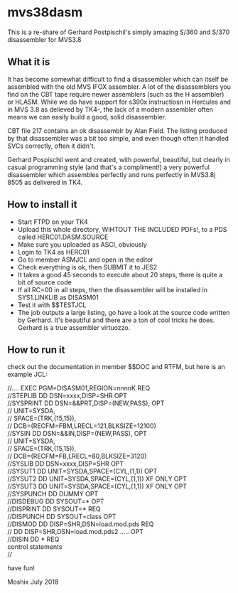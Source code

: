 # mvs38dasm

This is a re-share of Gerhard Postpischil's simply amazing S/360 and S/370 disassembler for MVS3.8


What it is
----------

It has become somewhat difficult to find a disassembler which can itself be assembled with the old MVS IFOX assembler. A lot of the disassemblers you find on the CBT tape require newer assemblers (such as the H assembler) or HLASM. While we do have support for s390x instructiosn in Hercules and in MVS 3.8 as delieved by TK4-, the lack of a modern assembler often means we can easily build a good, solid disassembler. 

CBT file 217 contains an ok disassemblr by Alan Field. The listing produced by that disassembler was a bit too simple, and even though often it handled SVCs correctly, often it didn't. 

Gerhard Pospischil went and created, with powerful, beautiful, but clearly in casual programming style (and that's a compliment!) a very powerful disassembler which assembles perfectly and runs perfectly in MVS3.8j 8505 as delivered in TK4. 



How to install it
-----------------

- Start FTPD on your TK4
- Upload this whole directory, WIHTOUT THE INCLUDED PDFs!, to a PDS called HERC01.DASM.SOURCE
- Make sure you uploaded as ASCI, obviously
- Login to TK4 as HERC01
- Go to member ASMJCL and open in the editor
- Check everything is ok, then SUBMIT it to JES2
- It takes a good 45 seconds to execute about 20 steps, there is quite a bit of source code
- If all RC=00 in all steps, then the disassembler will be installed in SYS1.LINKLIB as DISASM01
- Test it with $$TESTJCL
- The job outputs a large listing, go have a look at the source code written by Gerhard. It's beautiful and there are a ton of cool tricks he does. Gerhard is a true assembler virtuozzo. 

How to run it
-------------


check out the documentation in member $$DOC and RTFM, but here is an example JCL:

  //....     EXEC PGM=DISASM01,REGION=nnnnK               REQ   
  //STEPLIB  DD DSN=xxxx,DISP=SHR                         OPT   
  //SYSPRINT DD DSN=&&PRT,DISP=(NEW,PASS),                OPT   
  //            UNIT=SYSDA,                                     
  //            SPACE=(TRK,(15,15)),                            
  //            DCB=(RECFM=FBM,LRECL=121,BLKSIZE=12100)         
  //SYSIN    DD DSN=&&IN,DISP=(NEW,PASS),                 OPT   
  //            UNIT=SYSDA,                                     
  //            SPACE=(TRK,(15,15)),                            
  //            DCB=(RECFM=FB,LRECL=80,BLKSIZE=3120)            
  //SYSLIB   DD DSN=xxxx,DISP=SHR                         OPT   
  //SYSUT1   DD UNIT=SYSDA,SPACE=(CYL,(1,1))              OPT   
  //SYSUT2   DD UNIT=SYSDA,SPACE=(CYL,(1,1))   XF ONLY    OPT   
  //SYSUT3   DD UNIT=SYSDA,SPACE=(CYL,(1,1))   XF ONLY    OPT   
  //SYSPUNCH DD DUMMY                                     OPT   
  //DISDEBUG DD SYSOUT=*                                  OPT   
  //DISPRINT DD SYSOUT=*                                  REQ   
  //DISPUNCH DD SYSOUT=class                              OPT   
  //DISMOD   DD DISP=SHR,DSN=load.mod.pds                 REQ   
  //         DD DISP=SHR,DSN=load.mod.pds2 .....          OPT   
  //DISIN    DD *                                         REQ   
        control statements                                      
  //                                                            


have fun!

Moshix
July 2018
